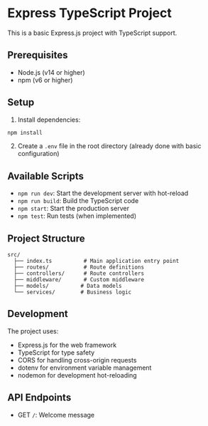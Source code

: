 # Express TypeScript Project

This is a basic Express.js project with TypeScript support.

## Prerequisites

- Node.js (v14 or higher)
- npm (v6 or higher)

## Setup

1. Install dependencies:
```bash
npm install
```

2. Create a `.env` file in the root directory (already done with basic configuration)

## Available Scripts

- `npm run dev`: Start the development server with hot-reload
- `npm run build`: Build the TypeScript code
- `npm start`: Start the production server
- `npm test`: Run tests (when implemented)

## Project Structure

```
src/
  ├── index.ts          # Main application entry point
  ├── routes/           # Route definitions
  ├── controllers/      # Route controllers
  ├── middleware/       # Custom middleware
  ├── models/          # Data models
  └── services/        # Business logic
```

## Development

The project uses:
- Express.js for the web framework
- TypeScript for type safety
- CORS for handling cross-origin requests
- dotenv for environment variable management
- nodemon for development hot-reloading

## API Endpoints

- GET `/`: Welcome message 